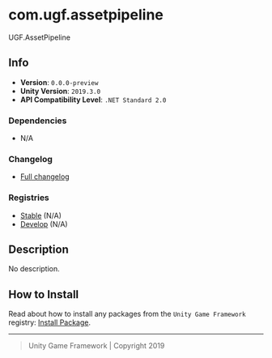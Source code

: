 # com.ugf.assetpipeline

UGF.AssetPipeline

## Info

- **Version**: `0.0.0-preview`
- **Unity Version**: `2019.3.0`
- **API Compatibility Level**: `.NET Standard 2.0`

### Dependencies

- N/A

### Changelog

- [Full changelog][1]

### Registries

- [Stable][2] (N/A)
- [Develop][3] (N/A)

## Description

No description.

## How to Install

Read about how to install any packages from the `Unity Game Framework` registry: [Install Package][4].

---
> Unity Game Framework | Copyright 2019

[1]: changelog.md
[2]: https://bintray.com/unity-game-framework/stable/com.ugf.assetpipeline
[3]: https://bintray.com/unity-game-framework/dev/com.ugf.assetpipeline
[4]: https://github.com/unity-game-framework/ugf-documentation/wiki/Install-Package
